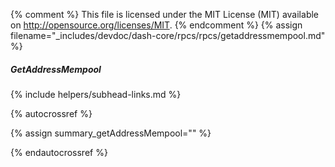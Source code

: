 {% comment %}
This file is licensed under the MIT License (MIT) available on
http://opensource.org/licenses/MIT.
{% endcomment %}
{% assign filename="_includes/devdoc/dash-core/rpcs/rpcs/getaddressmempool.md" %}

##### GetAddressMempool
{% include helpers/subhead-links.md %}

{% autocrossref %}

{% assign summary_getAddressMempool="" %}


{% endautocrossref %}
